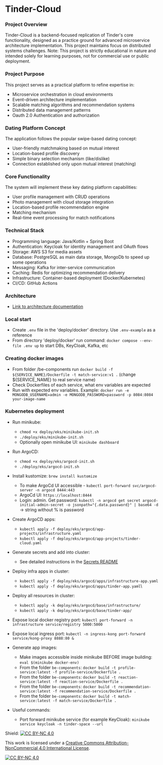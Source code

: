 # Tinder-Cloud
### Project Overview

Tinder-Cloud is a backend-focused replication of Tinder's core functionality, designed as a practice ground for advanced microservice architecture implementation. 
This project maintains focus on distributed systems challenges.
Note: This project is strictly educational in nature and intended solely for learning purposes, not for commercial use or public deployment.

### Project Purpose
This project serves as a practical platform to refine expertise in:

* Microservice orchestration in cloud environments
* Event-driven architecture implementation
* Scalable matching algorithms and recommendation systems
* Distributed data management patterns
* Oauth 2.0 Authentication and authorization 

### Dating Platform Concept
The application follows the popular swipe-based dating concept:
* User-friendly matchmaking based on mutual interest
* Location-based profile discovery
* Simple binary selection mechanism (like/dislike)
* Connection established only upon mutual interest (matching)

### Core Functionality
The system will implement these key dating platform capabilities:

* User profile management with CRUD operations
* Photo management with cloud storage integration
* Location-based profile recommendation engine
* Matching mechanism
* Real-time event processing for match notifications

### Technical Stack

* Programming language: Java/Kotlin + Spring Boot
* Authentication: Keycloak for identity management and OAuth flows
* Storage: AWS S3 for media assets
* Database: PostgreSQL as main data storage, MongoDb to speed up some operations 
* Messaging: Kafka for inter-service communication
* Caching: Redis for optimizing recommendation delivery
* Infrastructure: Container-based deployment (Docker/Kubernetes)
* CI/CD: GitHub Actions

### Architecture

- [Link to architecture documentation](docs/architecture/high-level.md)

### Local start
* Create `.env` file in the 'deploy/docker' directory. Use `.env-example` as a reference
* From directory 'deploy/docker' run command: `docker compose --env-file .env up` to start DBs, KeyCloak, Kafka, etc

### Creating docker images
* From folder /be-components run `docker build -f ${SERVICE_NAME}/Dockerfile -t match-service:v1 .` (change ${SERVICE_NAME} to real service name)
* Check Dockerfiles of each service, what env variables are expected 
* Run with expected env variables. Example: `docker run -e MONGODB_USERNAME=admin -e MONGODB_PASSWORD=password -p 8084:8084 your-image-name`

### Kubernetes deployment
* Run minikube:
  * `chmod +x deploy/eks/minikube-init.sh`
  * `./deploy/eks/minikube-init.sh`
  * Optionally open minikube UI: `minikube dashboard`
* Run ArgoCD:
  * `chmod +x deploy/eks/argocd-init.sh` 
  * `./deploy/eks/argocd-init.sh`
* Install kustomize: `brew install kustomize`
  * To make ArgoCd UI accessible - `kubectl port-forward svc/argocd-server -n argocd 8444:443`
  * ArgoCd UI: `https://localhost:8444`
  * Login: admin. Get password: `kubectl -n argocd get secret argocd-initial-admin-secret -o jsonpath="{.data.password}" | base64 -d` -> string without % is password
* Create ArgoCD apps:
  * `kubectl apply -f deploy/eks/argocd/app-projects/infrastructure.yaml` 
  * `kubectl apply -f deploy/eks/argocd/app-projects/tinder-cloud.yaml`
* Generate secrets and add into cluster:
    * See detailed instructions in the [Secrets README](deploy/eks/argocd/secrets/README.md)
* Deploy infra apps in cluster:
    * `kubectl apply -f deploy/eks/argocd/apps/infrastructure-app.yaml`
    * `kubectl apply -f deploy/eks/argocd/apps/tinder-app.yaml`\
* Deploy all resources in cluster:
    * `kubectl apply -k deploy/eks/argocd/base/infrastructure/`
    * `kubectl apply -k deploy/eks/argocd/base/tinder-app/`
* Expose local docker registry port: `kubectl port-forward -n infrastructure service/registry 5000:5000` 
* Expose local ingress port: `kubectl -n ingress-kong port-forward service/kong-proxy 8888:80 &` 
* Generate app images: 
  * Make images accessible inside minikube BEFORE image building: `eval $(minikube docker-env)`
  * From the folder `be-components`: `docker build -t profile-service:latest -f profile-service/Dockerfile .`
  * From the folder `be-components`: `docker build -t reaction-service:latest -f reaction-service/Dockerfile .`
  * From the folder `be-components`: `docker build -t recommendation-service:latest -f recommendation-service/Dockerfile .`
  * From the folder `be-components`: `docker build -t match-service:latest -f match-service/Dockerfile .`


* Useful commands:
  * Port forward minikube service (for example KeyCloak): `minikube service keycloak -n tinder-space --url`

Shield: [![CC BY-NC 4.0][cc-by-nc-shield]][cc-by-nc]

This work is licensed under a
[Creative Commons Attribution-NonCommercial 4.0 International License][cc-by-nc].

[![CC BY-NC 4.0][cc-by-nc-image]][cc-by-nc]

[cc-by-nc]: https://creativecommons.org/licenses/by-nc/4.0/
[cc-by-nc-image]: https://licensebuttons.net/l/by-nc/4.0/88x31.png
[cc-by-nc-shield]: https://img.shields.io/badge/License-CC%20BY--NC%204.0-lightgrey.svg
